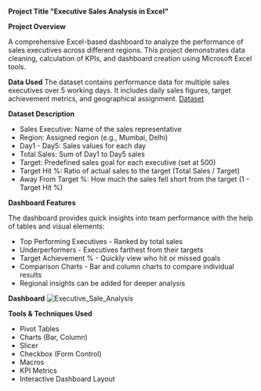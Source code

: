 **Project Title "Executive Sales Analysis in Excel"**

**Project Overview**

A comprehensive Excel-based dashboard to analyze the performance of sales executives across different regions. This project demonstrates data cleaning, calculation of KPIs, and dashboard creation using Microsoft Excel tools.

**Data Used**
The dataset contains performance data for multiple sales executives over 5 working days. It includes daily sales figures, target achievement metrics, and geographical assignment.
<a href = "https://github.com/Hira243/executive_sales_analysis_excel/blob/main/Executive_Sales_Analysis.xlsm">Dataset</a>

**Dataset Description**

- Sales Executive: Name of the sales representative
- Region: Assigned region (e.g., Mumbai, Delhi)
- Day1 - Day5: Sales values for each day
- Total Sales: Sum of Day1 to Day5 sales
- Target: Predefined sales goal for each executive (set at 500)
- Target Hit %: Ratio of actual sales to the target (Total Sales / Target)
- Away From Target %: How much the sales fell short from the target (1 - Target Hit %)


**Dashboard Features**

The dashboard provides quick insights into team performance with the help of tables and visual elements:
- Top Performing Executives - Ranked by total sales
- Underperformers - Executives farthest from their targets
- Target Achievement % - Quickly view who hit or missed goals
- Comparison Charts - Bar and column charts to compare individual results
- Regional insights can be added for deeper analysis

**Dashboard**
![Executive_Sale_Analysis](https://github.com/user-attachments/assets/bf1a16b0-2e0c-4819-8046-89383b7f33d8)

**Tools & Techniques Used**
 
- Pivot Tables
- Charts (Bar, Column)
- Slicer
- Checkbox (Form Control)
- Macros
- KPI Metrics
- Interactive Dashboard Layout
